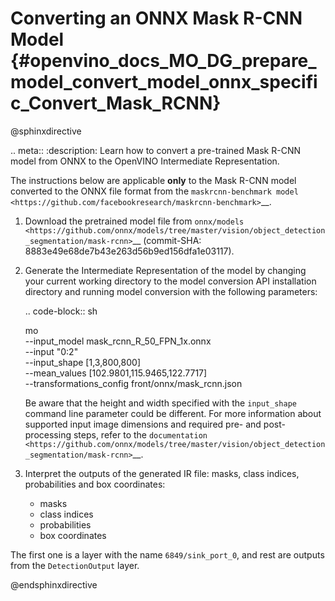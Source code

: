 # Converting an ONNX Mask R-CNN Model {#openvino_docs_MO_DG_prepare_model_convert_model_onnx_specific_Convert_Mask_RCNN}

@sphinxdirective

.. meta::
   :description: Learn how to convert a pre-trained Mask 
                 R-CNN model from ONNX to the OpenVINO Intermediate Representation.


The instructions below are applicable **only** to the Mask R-CNN model converted to the ONNX file format from the `maskrcnn-benchmark model <https://github.com/facebookresearch/maskrcnn-benchmark>`__.

1. Download the pretrained model file from `onnx/models <https://github.com/onnx/models/tree/master/vision/object_detection_segmentation/mask-rcnn>`__ (commit-SHA: 8883e49e68de7b43e263d56b9ed156dfa1e03117).

2. Generate the Intermediate Representation of the model by changing your current working directory to the model conversion API installation directory and running model conversion with the following parameters:

   .. code-block:: sh

      mo \
      --input_model mask_rcnn_R_50_FPN_1x.onnx \
      --input "0:2" \
      --input_shape [1,3,800,800] \
      --mean_values [102.9801,115.9465,122.7717] \
      --transformations_config front/onnx/mask_rcnn.json


   Be aware that the height and width specified with the ``input_shape`` command line parameter could be different. For more information about supported input image dimensions    and required pre- and post-processing steps, refer to the `documentation <https://github.com/onnx/models/tree/master/vision/object_detection_segmentation/mask-rcnn>`__.

3. Interpret the outputs of the generated IR file: masks, class indices, probabilities and box coordinates:

   * masks
   * class indices
   * probabilities
   * box coordinates

The first one is a layer with the name ``6849/sink_port_0``, and rest are outputs from the ``DetectionOutput`` layer.

@endsphinxdirective
